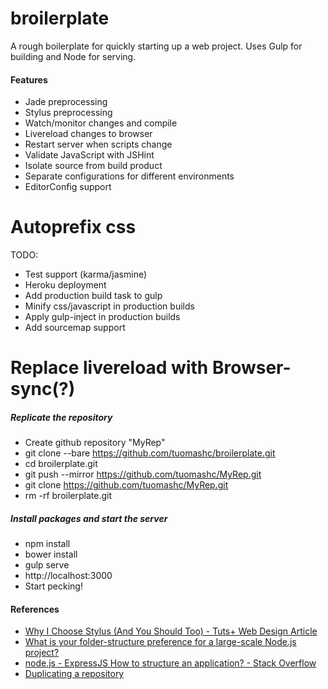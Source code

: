 broilerplate
============

A rough boilerplate for quickly starting up a web project. Uses Gulp for building and Node for serving.

#### Features
 * Jade preprocessing
 * Stylus preprocessing
 * Watch/monitor changes and compile
 * Livereload changes to browser
 * Restart server when scripts change
 * Validate JavaScript with JSHint 
 * Isolate source from build product
 * Separate configurations for different environments
 * EditorConfig support
 # Autoprefix css

TODO:
 * Test support (karma/jasmine)
 * Heroku deployment
 * Add production build task to gulp
 * Minify css/javascript in production builds
 * Apply gulp-inject in production builds
 * Add sourcemap support
 # Replace livereload with Browser-sync(?)

##### Replicate the repository
 * Create github repository "MyRep"
 * git clone --bare https://github.com/tuomashc/broilerplate.git
 * cd broilerplate.git
 * git push --mirror https://github.com/tuomashc/MyRep.git
 * git clone https://github.com/tuomashc/MyRep.git
 * rm -rf broilerplate.git

##### Install packages and start the server
 * npm install
 * bower install
 * gulp serve
 * http://localhost:3000
 * Start pecking! 

#### References
 * [Why I Choose Stylus (And You Should Too) - Tuts+ Web Design Article](http://webdesign.tutsplus.com/articles/why-i-choose-stylus-and-you-should-too--webdesign-18412)
 * [What is your folder-structure preference for a large-scale Node.js project?](http://gist.github.com/lancejpollard/1398757)
 * [node.js - ExpressJS How to structure an application? - Stack Overflow](http://stackoverflow.com/questions/5778245/expressjs-how-to-structure-an-application)
 * [Duplicating a repository](https://help.github.com/articles/duplicating-a-repository/)

